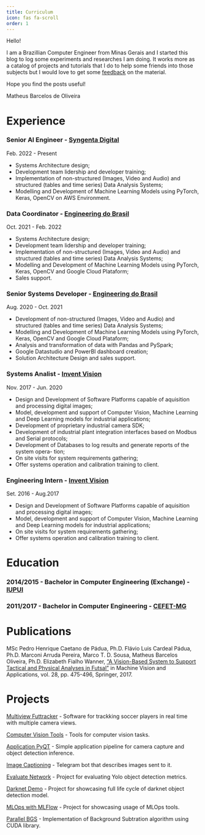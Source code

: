 ```yaml
---
title: Curriculum
icon: fas fa-scroll
order: 1
---
```


Hello! 

I am a Brazillian Computer Engineer from Minas Gerais and I started this blog to log some experiments and researches I am doing. It works more as a catalog of projects and tutorials that I do to help some friends into those subjects but I would love to get some [feedback](mailto://matheusbarcelosoliveira@gmail.com) on the material. 

Hope you find the posts useful!

Matheus Barcelos de Oliveira

# Experience

### Senior AI Engineer - [Syngenta Digital](https://www.syngentadigital.com/us)
Feb. 2022 - Present
- Systems Architecture design;
- Development team lidership and developer training;
- Implementation of non-structured (Images, Video and Audio) and structured (tables
and time series) Data Analysis Systems;
- Modelling and Development of Machine Learning Models using PyTorch, Keras,
OpenCV on AWS Environment.

### Data Coordinator - [Engineering do Brasil](http://engdb.com.br/)
Oct. 2021 - Feb. 2022
- Systems Architecture design;
- Development team lidership and developer training;
- Implementation of non-structured (Images, Video and Audio) and structured (tables
and time series) Data Analysis Systems;
- Modelling and Development of Machine Learning Models using PyTorch, Keras,
OpenCV and Google Cloud Plataform;
- Sales support.

### Senior Systems Developer - [Engineering do Brasil](http://engdb.com.br/)
Aug. 2020 - Oct. 2021
- Development of non-structured (Images, Video and Audio) and structured (tables
and time series) Data Analysis Systems;
- Modelling and Development of Machine Learning Models using PyTorch, Keras,
OpenCV and Google Cloud Plataform;
- Analysis and transformation of data with Pandas and PySpark;
- Google Datastudio and PowerBI dashboard creation;
- Solution Architecture Design and sales support.

### Systems Analist - [Invent Vision](http://inventvision.com.br/)
Nov. 2017 - Jun. 2020
- Design and Development of Software Platforms capable of aquisition and processing
digital images;
- Model, development and support of Computer Vision, Machine Learning and Deep
Learning models for industrial applications;
- Development of proprietary industrial camera SDK;
- Development of industrial plant integration interfaces based on Modbus and Serial
protocols;
- Development of Databases to log results and generate reports of the system opera-
tion;
- On site visits for system requirements gathering;
- Offer systems operation and calibration training to client.

### Engineering Intern - [Invent Vision](http://inventvision.com.br/)
Set. 2016 - Aug.2017
- Design and Development of Software Platforms capable of aquisition and processing
digital images;
- Model, development and support of Computer Vision, Machine Learning and Deep
Learning models for industrial applications;
- On site visits for system requirements gathering;
- Offer systems operation and calibration training to client.

# Education

### 2014/2015 - Bachelor in Computer Engineering (Exchange) - [IUPUI](https://www.iupui.edu/)

### 2011/2017 - Bachelor in Computer Engineering - [CEFET-MG](http://www.decom.cefetmg.br/)

# Publications

MSc Pedro Henrique Caetano de Pádua, Ph.D. Flávio Luis Cardeal Pádua, Ph.D. Marconi Arruda Pereira, Marco T. D. Sousa, Matheus Barcelos Oliveira, Ph.D. Elizabeth Fialho Wanner, [“A Vision-Based System to Support Tactical and Physical Analyses in Futsal”](https://link.springer.com/article/10.1007/s00138-017-0849-z) in Machine Vision and Applications, vol. 28, pp. 475-496, Springer, 2017.

# Projects

[Multiview Futtracker](https://github.com/mathbarc/multiview-futtracker) - Software for trackking soccer players in real time with multiple camera views.

[Computer Vision Tools](https://github.com/mathbarc/computer_vision_tools) - Tools for computer vision tasks.

[Application PyQT](https://github.com/mathbarc/application-pyqt) - Simple application pipeline for camera capture and object detection inference.

[Image Captioning](https://github.com/mathbarc/image_captioning) - Telegram bot that describes images sent to it.

[Evaluate Network](https://github.com/mathbarc/evaluate_network) - Project for evaluating Yolo object detection metrics.

[Darknet Demo](https://github.com/mathbarc/darknet-demo) - Project for showcasing full life cycle of darknet object detection model.

[MLOps with MLFlow](https://github.com/mathbarc/mlops_with_mlflow) - Project for showcasing usage of MLOps tools.

[Parallel BGS](https://github.com/mathbarc/parallel-bgs) - Implementation of Background Subtration algorithm using CUDA library.

